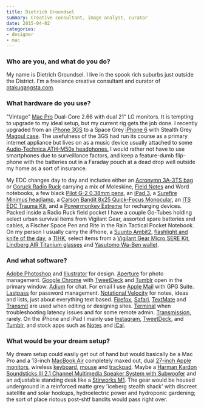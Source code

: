 ```yaml
---
title: Dietrich Groundsel
summary: Creative consultant, image analyst, curator
date: 2015-04-02
categories:
- designer
- mac
---
```


### Who are you, and what do you do?

My name is Dietrich Groundsel. I live in the spook rich suburbs just outside the District. I'm a freelance creative consultant and curator of [otakugangsta.com](http://otakugangsta.com "Dietrich's website.").

### What hardware do you use?

"Vintage" [Mac Pro][mac-pro] Dual-Core 2.66 with dual 21" LG monitors. It is tempting to upgrade to my ideal setup, but my current rig gets the job done. I recently upgraded from an [iPhone 3GS][iphone-3gs] to a Space Grey [iPhone 6][iphone-6] with Stealth Grey [Magpul case][field-case-iphone-6]. The usefulness of the 3GS had run its course as a primary internet appliance but lives on as a music device usually attached to some [Audio-Technica ATH-M50x headphones.][ath-m50x] I would rather not have to use smartphones due to surveillance factors, and keep a feature-dumb flip-phone with the batteries out in a Faraday pouch at a dead drop well outside my home as a sort of insurance.

My EDC changes day to day and includes either an [Acronymn 3A-3TS bag][3a-3ts] or [Goruck Radio Ruck][radio-ruck] carrying a mix of Moleskine, [Field Notes][field-notes] and Word notebooks, a few black [Pilot G-2 0.38mm pens][g2.2], an [iPad 3][ipad-3], a [Surefire Minimus headlamp][minimus], a [Carson Bandit 8x25 Quick-Focus Monocular][bandit-8x25], an [ITS EDC Trauma Kit][edc-trauma-kit], and a [Powermonkey Extreme][powermonkey-extreme-12v] for recharging devices. Packed inside a Radio Ruck field pocket I have a couple Go-Tubes holding select urban survival items from Vigilant Gear, assorted spare batteries and cables, a Fischer Space Pen and Rite in the Rain Tactical Pocket Notebook. On my person I usually carry the iPhone, a [Suunto Ambit2][ambit2], [flashlight and knife of the day](https://instagram.com/p/RgS0Y1hWUB/ "A photo of Dietrich's flashlight and knife."), a [TIHK][], select items from a [Vigilant Gear Micro SERE Kit][micro-sere-kit], [Lindberg AIR Titanium glasses][air] and [Yasutomo Wa-Ben wallet][wa-ben].

### And what software?

[Adobe Photoshop][photoshop] and [Illustrator][] for design. [Aperture][] for photo management. [Google Chrome][chrome] with [TweetDeck][] and [Tumblr][] open in the primary window. [Adium][] for chat. For email I use [Apple Mail][mail] with GPG Suite. [Lastpass][] for password management. [Notational Velocity][notational-velocity] for notes, ideas and lists, just about everything text based. [Firefox][], [Safari][], [TextMate][] and [Transmit][] are used when editing or designing sites. [Terminal][] when troubleshooting latency issues and for some remote admin. [Transmission][], rarely. On the iPhone and iPad I mainly use [Instagram][instagram-ios], [TweetDeck][tweetdeck-ios], and [Tumblr][tumblr-ios], and stock apps such as [Notes][] and [iCal][].

### What would be your dream setup?

My dream setup could easily get out of hand but would basically be a Mac Pro and a 13-inch [MacBook Air][macbook-air] completely maxed out, dual [27-inch Apple monitors][thunderbolt-display], wireless [keyboard][], [mouse][magic-mouse] and [trackpad][magic-trackpad]. Maybe a [Harman Kardon Soundsticks III 2.1 Channel Multimedia Speaker System with Subwoofer][soundsticks-iii] and an adjustable standing desk like a [Stirworks M1][stir-kinetic-desk-m1]. The gear would be housed underground in a reinforced matte grey 'iceberg stealth shack' with discreet satellite and solar hookups, hydroelectric power and hydroponic gardening; the sort of place riotous post-shtf bandits would pass right over.

[3a-3ts]: http://www.acronym.de/product.php?id=532 "A bag."
[adium]: https://en.wikipedia.org/wiki/Adium "A multi-protocol chat application for the Mac."
[air]: http://web.archive.org/web/20190506063742/https://lindberg.com/showroom/men/air "Titanium eyeglasses."
[ambit2]: https://www.suunto.com/en-US/Products/Sports-Watches/Suunto-Ambit2/Suunto-Ambit2-Black/ "A GPS-powered sports watch."
[aperture]: https://en.wikipedia.org/wiki/Aperture_(software) "Photo editing and management software for Mac OS X."
[ath-m50x]: https://www.audio-technica.com/cms/headphones/99aff89488ddd6b1/index.html "Over-the-ear headphones."
[bandit-8x25]: https://www.amazon.com/Carson-Bandit-Quick-Focus-Monocular-BA-825/dp/B0000XOB7U "A monocular."
[chrome]: https://www.google.com/intl/en/chrome/browser/ "A WebKit-based browser, where each tab runs in its own thread."
[edc-trauma-kit]: https://www.itstactical.com/store/edc/its-edc-trauma-kit/ "A pocket trauma kit."
[field-case-iphone-6]: https://www.magpul.com/products/magpul™-field-case-–-iphone®-6 "A case for the iPhone 6."
[field-notes]: https://fieldnotesbrand.com/ "A brand of notebooks."
[firefox]: https://www.mozilla.org/en-US/firefox/new/ "A cross-platform open-source web browser."
[g2.2]: https://www.jetpens.com/Pilot-G2-Original-Gel-Pens/ct/610 "A pen."
[ical]: https://en.wikipedia.org/wiki/Calendar_(Apple) "The calendar software included with macOS."
[illustrator]: https://www.adobe.com/products/illustrator.html "A vector graphics editor."
[instagram-ios]: https://itunes.apple.com/us/app/instagram/id389801252 "A photo taking/sharing app."
[ipad-3]: https://www.apple.com/ipad/ "A tablet device with a retina display."
[iphone-3gs]: https://en.wikipedia.org/wiki/IPhone_3GS "A 3 megapixel smartphone."
[iphone-6]: https://en.wikipedia.org/wiki/IPhone_6 "A smartphone."
[keyboard]: https://www.apple.com/keyboard/ "The keyboard."
[lastpass]: https://lastpass.com/ "A password manager."
[mac-pro]: https://www.apple.com/mac-pro/ "The Intel-based Mac tower computer."
[macbook-air]: https://www.apple.com/macbook-air/ "A very thin laptop."
[magic-mouse]: https://en.wikipedia.org/wiki/Magic_Mouse "A multi-touch mouse."
[magic-trackpad]: https://en.wikipedia.org/wiki/Magic_Trackpad "A trackpad for desktop machines."
[mail]: https://en.wikipedia.org/wiki/Mail_(application) "The default Mac OS X mail client."
[micro-sere-kit]: http://monderno.com/news/vigilant-gear-micro-sere-kit/ "A survival and escape kit."
[minimus]: http://web.archive.org/web/20151114233726/http://www.surefire.com:80/illumination/headlamps/minimus.html "A headlamp."
[notational-velocity]: http://notational.net/ "A clever note-taking app for the Mac."
[notes]: https://en.wikipedia.org/wiki/Notes_(Apple) "A note-taking application included with Mac OS X."
[photoshop]: https://www.adobe.com/products/photoshop.html "A bitmap image editor."
[powermonkey-extreme-12v]: https://www.powertraveller.com/en/shop/portable-chargers/outdoor-adventure/powermonkey-extreme-12v/ "A solar-powered charger."
[radio-ruck]: http://news.goruck.com/gear/radio-ruck-explained/ "A rugged backpack."
[safari]: https://www.apple.com/safari/ "A fast web browser."
[soundsticks-iii]: https://en.wikipedia.org/wiki/Harman_Kardon#SoundSticks "Swanky-looking computer speakers."
[stir-kinetic-desk-m1]: http://web.archive.org/web/20190506093322/https://www.stirworks.com/stir-kinetic-desk-m1/ "A standing desk."
[terminal]: https://en.wikipedia.org/wiki/Terminal_(OS_X) "A console application included with Mac OS X."
[textmate]: https://macromates.com/ "A text editor for the Mac."
[thunderbolt-display]: https://www.apple.com/displays/ "A Thunderbolt-powered monitor."
[tihk]: https://tihk.co/ "A handcuff key."
[transmission]: https://transmissionbt.com/ "A BitTorrent client."
[transmit]: https://panic.com/transmit/ "An FTP/SFTP client for the Mac."
[tumblr-ios]: https://itunes.apple.com/us/app/tumblr/id305343404 "A Tumblr client app."
[tumblr]: https://www.tumblr.com/ "An online personal publishing platform."
[tweetdeck-ios]: https://itunes.apple.com/gb/app/tweetdeck-by-twitter/id485812721 "A Twitter/Facebook client for iOS."
[tweetdeck]: https://about.twitter.com/products/tweetdeck "A multi-column Twitter client."
[wa-ben]: http://www.yasutomo2020.com/wallet.htm "A Cuben Fiber wallet."
